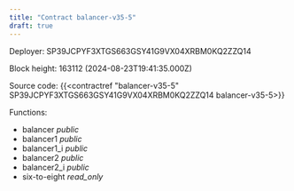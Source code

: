 ```yaml
---
title: "Contract balancer-v35-5"
draft: true
---
```

Deployer: SP39JCPYF3XTGS663GSY41G9VX04XRBM0KQ2ZZQ14


 



Block height: 163112 (2024-08-23T19:41:35.000Z)

Source code: {{<contractref "balancer-v35-5" SP39JCPYF3XTGS663GSY41G9VX04XRBM0KQ2ZZQ14 balancer-v35-5>}}

Functions:

* balancer _public_
* balancer1 _public_
* balancer1_i _public_
* balancer2 _public_
* balancer2_i _public_
* six-to-eight _read_only_
